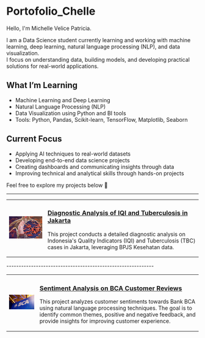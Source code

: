 # Portofolio_Chelle

Hello, I'm Michelle Velice Patricia.

I am a Data Science student currently learning and working with machine learning, deep learning, natural language processing (NLP), and data visualization.  
I focus on understanding data, building models, and developing practical solutions for real-world applications.

## What I’m Learning
- Machine Learning and Deep Learning  
- Natural Language Processing (NLP)  
- Data Visualization using Python and BI tools  
- Tools: Python, Pandas, Scikit-learn, TensorFlow, Matplotlib, Seaborn

## Current Focus
- Applying AI techniques to real-world datasets  
- Developing end-to-end data science projects  
- Creating dashboards and communicating insights through data  
- Improving technical and analytical skills through hands-on projects

Feel free to explore my projects below 👋

---------------------------------------------------------

<table>
  <tr>
    <td>
      <img src="https://github.com/chellecia/Diagnostics-Analysis-Article/blob/main/tbc%20gambar.jpg?raw=true" width="300"/>
    </td>
    <td>
      <h3><a href="https://github.com/chellecia/Diagnostics-Analysis-Article">Diagnostic Analysis of IQI and Tuberculosis in Jakarta</a></h3>
      <p>This project conducts a detailed diagnostic analysis on Indonesia's Quality Indicators (IQI) and Tuberculosis (TBC) cases in Jakarta, leveraging BPJS Kesehatan data.</p>
    </td>
  </tr>
</table>
------------------------------------------------------------

<table>
  <tr>
    <td>
      <img src="https://github.com/chellecia/BCA-Customer-Review-Analysis/blob/main/bca%20sentimen.jpeg?raw=true" width="300"/>
    </td>
    <td>
      <h3><a href="https://github.com/chellecia/BCA-Customer-Review-Analysis">Sentiment Analysis on BCA Customer Reviews</a></h3>
      <p>This project analyzes customer sentiments towards Bank BCA using natural language processing techniques. The goal is to identify common themes, positive and negative feedback, and provide insights for improving customer experience.</p>
    </td>
  </tr>
</table>
